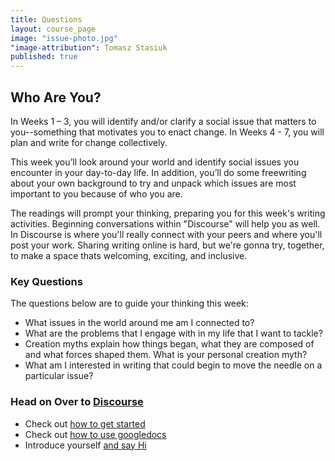 ```yaml
---
title: Questions
layout: course_page
image: "issue-photo.jpg"
"image-attribution": Tomasz Stasiuk
published: true
---
```


## Who Are You?

In Weeks 1 – 3, you will identify and/or clarify a social issue that matters to you--something that motivates you to enact change. In Weeks 4 - 7, you will plan and write for change collectively.   
 
This week you’ll look around your world and identify social issues you encounter in your day-to-day life. In addition, you’ll do some freewriting about your own background to try and unpack which issues are most important to you because of who you are. 
 
The readings will prompt your thinking, preparing you for this week's writing activities.  Beginning conversations within "Discourse" will help you as well.  In Discourse is where you'll really connect with your peers and where you'll post your work. Sharing writing online is hard, but we're gonna try, together, to make a space thats welcoming, exciting, and inclusive.

### Key Questions
The questions below are to guide your thinking this week:

- What issues in the world around me am I connected to? 
- What are the problems that I engage with in my life that I want to tackle? 
- Creation myths explain how things began, what they are composed of and what forces shaped them.  What is your personal creation myth?
- What am I interested in writing that could begin to move the needle on a particular issue?

### Head on Over to [Discourse](http://discourse.p2pu.org/category/writing-for-change)

- Check out [how to get started](http://discourse.p2pu.org/t/how-do-i-get-started-with-discourse/134)
- Check out [how to use googledocs](http://discourse.p2pu.org/t/how-do-i-create-and-share-my-googledoc/135)
- Introduce yourself [and say Hi](http://discourse.p2pu.org/t/writing-for-change-say-hello-and-find-your-crew/156/9)
